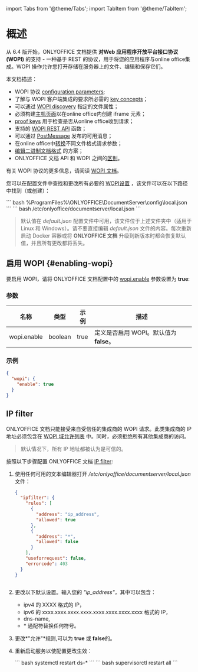 ﻿---
sidebar_position: -11
---

import Tabs from '@theme/Tabs';
import TabItem from '@theme/TabItem';

# 概述

从 6.4 版开始，ONLYOFFICE 文档提供 **对Web 应用程序开放平台接口协议 (WOPI)** 的支持 - 一种基于 REST 的协议，用于将您的应用程序与online office集成。WOPI 操作允许您打开存储在服务器上的文件、编辑和保存它们。

本文档描述：

- WOPI 协议 [configuration parameters](./config.md);
- 了解与 WOPI 客户端集成的要求所必需的 [key concepts](./key-concepts.md)；
- 可以通过 [WOPI discovery](./wopi-discovery.md) 指定的文件属性；
- 必须构建[主机页面](./host-page.md)以在online office内创建 iframe 元素；
- [proof keys](./proof-keys.md) 用于检查是否从online office收到请求；
- 支持的 [WOPI REST API](./wopi-rest-api/wopi-rest-api.md) 函数；
- 可以通过 [PostMessage](./postmessage.md) 发布的可用消息；
- 在online office中[转换](./conversion-api.md)不同文件格式请求参数；
- [编辑二进制文档格式](./editing-binary-documents.md) 的方案；
- ONLYOFFICE 文档 API 和 WOPI 之间的[区别](./api-vs-wopi.md)。

有关 WOPI 协议的更多信息，请阅读 [WOPI 文档](https://docs.microsoft.com/zh-cn/microsoft-365/cloud-storage-partner-program/online/)。

您可以在配置文件中查找和更改所有必要的 [WOPI设置](https://helpcenter.onlyoffice.com/installation/docs-developer-configuring.aspx#WOPI) ，该文件可以在以下路径中找到（或创建）：

<Tabs>
  <TabItem value="windows" label="Windows">
      ``` bash
      %ProgramFiles%\ONLYOFFICE\DocumentServer\config\local.json
      ```
  </TabItem>
  <TabItem value="linux" label="Linux">
      ``` bash
      /etc/onlyoffice/documentserver/local.json
      ```
  </TabItem>
</Tabs>

> 默认值在 *default.json* 配置文件中可用，该文件位于上述文件夹中（适用于 Linux 和 Windows）。请不要直接编辑 *default.json* 文件的内容。每次重新启动 Docker 容器或将 **ONLYOFFICE 文档** 升级到新版本时都会恢复默认值，并且所有更改都将丢失。

## 启用 WOPI {#enabling-wopi}

要启用 WOPI，请将 ONLYOFFICE 文档配置中的 [wopi.enable](https://helpcenter.onlyoffice.com/installation/docs-developer-configuring.aspx#wopi-enable) 参数设置为 **true**:

### 参数

| 名称        | 类型    | 示例 | 描述                                                        |
| ----------- | ------- | ------- | ------------------------------------------------------------------ |
| wopi.enable | boolean | true    | 定义是否启用 WOPI。默认值为 **false**。 |

### 示例

``` json
{
  "wopi": {
    "enable": true
  }
}
```

## IP filter

ONLYOFFICE 文档只能接受来自受信任的集成商的 WOPI 请求。此类集成商的 IP 地址必须包含在 [WOPI 域允许列表](https://docs.microsoft.com/zh-cn/microsoft-365/cloud-storage-partner-program/online/build-test-ship/settings#wopi-domain-allow-list) 中。同时，必须拒绝所有其他集成商的访问。

> 默认情况下，所有 IP 地址都被认为是可信的。

按照以下步骤配置 ONLYOFFICE 文档 [IP filter](https://helpcenter.onlyoffice.com/installation/docs-developer-configuring.aspx#IPFilter):

1. 使用任何可用的文本编辑器打开 */etc/onlyoffice/documentserver/local.json* 文件：

   ``` json
   {
     "ipfilter": {
       "rules": [
         {
           "address": "ip_address",
           "allowed": true
         },
         {
           "address": "*",
           "allowed": false
         }
       ],
       "useforrequest": false,
       "errorcode": 403
     }
   }
  
   ```

2. 更改以下默认设置。输入您的 *"ip_address"*，其中可以包含：

   - ipv4 的 XXXX 格式的 IP，
   - ipv6 的 xxxx.xxxx.xxxx.xxxx.xxxx.xxxx.xxxx.xxxx 格式的 IP，
   - dns-name,
   - \* 通配符替换任何符号。

3. 更改*"允许"*规则,可以为 **true** 或 **false**的。

4. 重新启动服务以使配置更改生效：

    <Tabs>
      <TabItem value="rpm-deb" label="RPM/DEB packages">
          ``` bash
          systemctl restart ds-*
          ```
      </TabItem>
      <TabItem value="docker" label="Docker">
          ``` bash
          supervisorctl restart all
          ```
      </TabItem>
    </Tabs>
